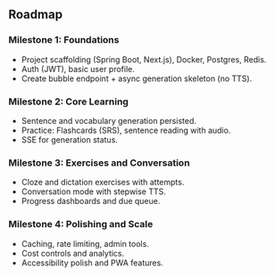 ## Roadmap

### Milestone 1: Foundations
- Project scaffolding (Spring Boot, Next.js), Docker, Postgres, Redis.
- Auth (JWT), basic user profile.
- Create bubble endpoint + async generation skeleton (no TTS).

### Milestone 2: Core Learning
- Sentence and vocabulary generation persisted.
- Practice: Flashcards (SRS), sentence reading with audio.
- SSE for generation status.

### Milestone 3: Exercises and Conversation
- Cloze and dictation exercises with attempts.
- Conversation mode with stepwise TTS.
- Progress dashboards and due queue.

### Milestone 4: Polishing and Scale
- Caching, rate limiting, admin tools.
- Cost controls and analytics.
- Accessibility polish and PWA features.


